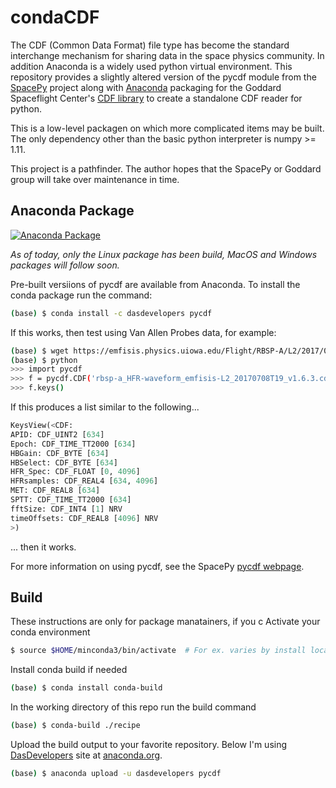 # condaCDF

The CDF (Common Data Format) file type has become the standard interchange
mechanism for sharing data in the space physics community.  In addition 
Anaconda is a widely used python virtual environment.  This repository provides
a slightly altered version of the pycdf module from the [SpacePy](https://github.com/spacepy/spacepy)
project along with [Anaconda](https://anaconda.org) packaging for the
Goddard Spaceflight Center's [CDF library](https://cdf.gsfc.nasa.gov/) to
create a standalone CDF reader for python.  

This is a low-level packagen on which more complicated items may be built.
The only dependency other than the basic python interpreter is numpy >= 1.11.

This project is a pathfinder.  The author hopes that the SpacePy or Goddard
group will take over maintenance in time.

## Anaconda Package
[![Anaconda Package](https://anaconda.org/dasdevelopers/pycdf/badges/version.svg)](https://anaconda.org/DasDevelopers/pycdf)

*As of today, only the Linux package has been build, MacOS and Windows packages will
follow soon.*

Pre-built versiions of pycdf are available from Anaconda.  To install the conda
package run the command:
```bash
(base) $ conda install -c dasdevelopers pycdf
```
If this works, then test using Van Allen Probes data, for example:
```bash
(base) $ wget https://emfisis.physics.uiowa.edu/Flight/RBSP-A/L2/2017/07/08/rbsp-a_HFR-waveform_emfisis-L2_20170708T19_v1.6.3.cdf
(base) $ python
>>> import pycdf
>>> f = pycdf.CDF('rbsp-a_HFR-waveform_emfisis-L2_20170708T19_v1.6.3.cdf')
>>> f.keys()
```
If this produces a list similar to the following...
```python
KeysView(<CDF:
APID: CDF_UINT2 [634]
Epoch: CDF_TIME_TT2000 [634]
HBGain: CDF_BYTE [634]
HBSelect: CDF_BYTE [634]
HFR_Spec: CDF_FLOAT [0, 4096]
HFRsamples: CDF_REAL4 [634, 4096]
MET: CDF_REAL8 [634]
SPTT: CDF_TIME_TT2000 [634]
fftSize: CDF_INT4 [1] NRV
timeOffsets: CDF_REAL8 [4096] NRV
>)
```
... then it works.

For more information on using pycdf, see the SpacePy [pycdf webpage](https://spacepy.github.io/pycdf.html).

## Build
These instructions are only for package manatainers, if you c
Activate your conda environment

```bash
$ source $HOME/minconda3/bin/activate  # For ex. varies by install location
```

Install conda build if needed
```bash
(base) $ conda install conda-build
```

In the working directory of this repo run the build command
```bash
(base) $ conda-build ./recipe
```

Upload the build output to your favorite repository.  Below I'm using 
[DasDevelopers](https://anaconda.org/DasDevelopers) site at 
[anaconda.org](https://anaconda.org).
```bash
(base) $ anaconda upload -u dasdevelopers pycdf
```








